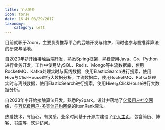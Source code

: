 ```yaml
---
title: 个人简介
icon: torso
date: 16:49 08/29/2017
taxonomy:
    category: left
---
```


目前就职于Zoom，主要负责推荐平台的后端开发与维护，同时也参与图推荐算法的研究与落地。

自2020年初开始接触后端开发，熟悉Spring框架，熟练使用Java、Go、Python进行业务开发。工作中使用MySQL、Redis、Mongo等主流数据库，使用RocketMQ、Kafka处理实时与离线数据，使用ElasticSearch进行搜索，使用Hive与ClickHouse进行大数据分析。主流数据库，使用RocketMQ、Kafka处理实时与离线数据，使用ElasticSearch进行搜索，使用Hive与ClickHouse进行大数据分析。

自2023年中开始接触算法开发。熟悉PySpark。设计并落地了[亿级用户社交网络](https://blog.lavaplanets.com/2024/03/14/%e5%9f%ba%e4%ba%8espark%e7%9a%84%e5%a4%a7%e5%9e%8b%e7%a4%be%e4%ba%a4%e7%bd%91%e7%bb%9c%e9%87%8d%e5%90%af%e9%9a%8f%e6%9c%ba%e6%b8%b8%e8%b5%b0%e7%ae%97%e6%b3%95%e5%ae%9e%e7%8e%b0/)，与[万亿级用户-多实体异构网络](https://blog.lavaplanets.com/2024/05/11/%e3%80%90%e6%8e%a8%e8%8d%90%e5%b9%b3%e5%8f%b0%e3%80%91%e9%87%8d%e5%90%af%e9%9a%8f%e6%9c%ba%e6%b8%b8%e8%b5%b0%e7%ae%97%e6%b3%95%e5%9c%a8%e4%bb%a5%e7%94%a8%e6%88%b7%e4%b8%ba%e4%b8%ad%e5%bf%83%e7%9a%84/)的ItemRank算法。

热爱技术，有恒心，有灵感。业余时间基于开源库建设了[个人主页](https://lavaplanets.com)，包含简历、博客、书库等，欢迎访问。
